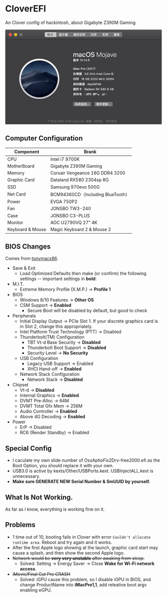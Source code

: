 # CloverEFI
An Clover config of hackintosh, about Gigabyte Z390M Gaming.

![SystemInfo](./Resource/SystemInfo.png)

## Computer Configuration
Component | Brank
-|-
CPU | Intel i7 9700K
MotherBoard | Gigabyte Z390M Gaming
Memory | Corsair Vengeance 16G DDR4 3200
Graphic Card | Dataland RX580 2304sp 8G
SSD | Samsung 970evo 500G
Net Card | BCM94360CD（Including BlueTooth）
Power | EVGA 750P2
Fan | JONSBO TW3-240
Case | JONSBO C3-PLUS
Monitor | AOC U2790VQ 27” 4K
Keyboard & Mouse | Magic Keyboard 2 & Mouse 2

## BIOS Changes
Comes from [tonymacx86](https://www.tonymacx86.com/threads/success-jbarnettes-build-gigabyte-z390-m-gaming-i9-9900k-sapphire-rx-vega-64-8gb-32gb-ram-macos-10-14-3-w-usb3-working.273381/).

- Save & Exit
    - Load Optimized Defaults then make (or confirm) the following settings -- important settings in **bold**:
- M.I.T.
    - Extreme Memory Profile (X.M.P.) → **Profile 1**
- BIOS
    - Windows 8/10 Features → **Other OS**
    - CSM Support → **Enabled**
        - Secure Boot will be disabled by default, but good to check
- Peripherals
    - Initial Display Output → PCIe Slot 1. If your discrete graphics card is in Slot 2, change this appropriately.
    - Intel Platform Trust Technology (PTT) → Disabled
    - Thunderbolt(TM) Configuration
        - TBT Vt-d Base Security → **Disabled**
        - Thunderbolt Boot Support → **Disabled**
        - Security Level → **No Security**
    - USB Configuration
        - Legacy USB Support → Enabled
        - XHCI Hand-off → **Enabled**
    - Network Stack Configuration
        - Network Stack → **Disabled**
- Chipset
    - Vt-d → **Disabled**
    - Internal Graphics → **Enabled**
    - DVMT Pre-Alloc → 64M
    - DVMT Total Gfx Mem → 256M
    - Audio Controller → **Enabled**
    - Above 4G Decoding → **Enabled**
- Power
    - ErP → Disabled
    - RC6 (Render Standby) → Enabled

## Special Config
- I caculate my own slide number of OsxAptioFix2Drv-free2000.efi as the Boot Option, you should replace it with your own.
- USB3.0 is active by kexts/Other/USBPorts.kext. USBInjectALL.kext is unnecessary.
- **Make sure GENERATE NEW Serial Number & SmUUID by yourself.**

## What Is Not Working.
As far as I know, everything is working fine on it.

## Problems
- 1 time out of 10, booting fails in Clover with error `Couldn't allocate runtime area`. Reboot and try again and it works.
- After the first Apple logo showing at the launch, graphic card start may cause a splash, and then show the second Apple logo.
- ~~Network would be **very very unstable** after awaking from sleep.~~
    - Solved: Setting -> Energy Saver -> Close **Wake for Wi-Fi network access**.
- ~~iMovie/Final Cut Pro CRASH~~
    - Solved: iGPU cause this problem, so I disable iGPU in BIOS, and change ProductName into **iMacPro1,1**, add releative boot argv enabling eGPU.
